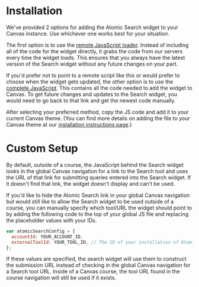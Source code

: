 # Installation

We've provided 2 options for adding the Atomic Search widget to your Canvas instance. Use whichever one works best for your situation.

The first option is to use the [remote JavaScript loader](loaders/prod.js). Instead of including all of the code for the widget directly, it grabs the code from our servers every time the widget loads. This ensures that you always have the latest version of the Search widget without any future changes on your part.

If you'd prefer not to point to a remote script like this or would prefer to choose when the widget gets updated, the other option is to use the [complete JavaScript](https://d2u53n8918fnto.cloudfront.net/atomic_search_widget.js). This contains all the code needed to add the widget to Canvas. To get future changes and updates to the Search widget, you would need to go back to that link and get the newest code manually.

After selecting your preferred method, copy the JS code and add it to your current Canvas theme. (You can find more details on adding the file to your Canvas theme at our [installation instructions page](http://products.atomicjolt.com/atomic-apps-canvas/search/install-the-atomic-search-widget/).)

# Custom Setup

By default, outside of a course, the JavaScript behind the Search widget looks in the global Canvas navigation for a link to the Search tool and uses the URL of that link for submitting queries entered into the Search widget. If it doesn't find that link, the widget doesn't display and can't be used. 

If you'd like to hide the Atomic Search link in your global Canvas navigation but would still like to allow the Search widget to be used outside of a course, you can manually specify which tool/URL the widget should point to by adding the following code to the top of your global JS file and replacing the placeholder values with your IDs.

```javascript
var atomicSearchConfig = {
  accountId: YOUR_ACCOUNT_ID,
  externalToolId: YOUR_TOOL_ID, // The ID of your installation of Atomic Search
};
```

If these values are specified, the search widget will use them to construct the submission URL instead of checking in the global Canvas navigation for a Search tool URL. Inside of a Canvas course, the tool URL found in the course navigation will still be used if it exists.
